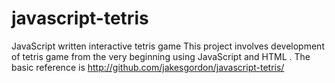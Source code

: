 # javascript-tetris
JavaScript written interactive tetris game 
This project involves development of tetris game from the very beginning using JavaScript and HTML <canvas>.
The basic reference is http://github.com/jakesgordon/javascript-tetris/

